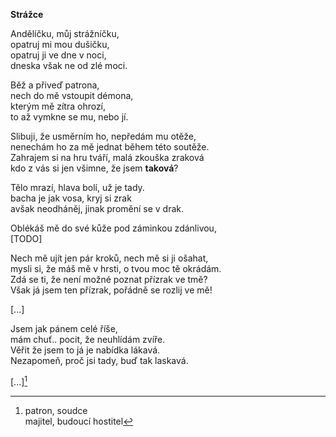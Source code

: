  __Strážce__


Andělíčku, můj strážníčku,  
opatruj mi mou dušičku,  
opatruj ji ve dne v noci,  
dneska však ne od zlé moci.

Běž a přiveď patrona,  
nech do mě vstoupit démona,  
kterým mě zítra ohrozí,  
to až vymkne se mu, nebo jí.

Slibuji, že usměrním ho, nepředám mu otěže,  
nenechám ho za mě jednat během této soutěže.  
Zahrajem si na hru tváří, malá zkouška zraková  
kdo z vás si jen všimne, že jsem **taková**?

Tělo mrazí, hlava bolí, už je tady.  
bacha je jak vosa,  kryj si zrak  
avšak neodháněj, jinak promění se v drak.

Oblékáš mě do své kůže pod záminkou zdánlivou,  
[TODO]  

Nech mě ujít jen pár kroků, nech mě si ji ošahat,  
mysli si, že máš mě v hrsti, o tvou moc tě okrádám.  
Zdá se ti, že není možné poznat přízrak ve tmě?  
Však já jsem ten přízrak, pořádně se rozlij ve mě! 

[...]

Jsem jak pánem celé říše,  
mám chuť.. pocit, že neuhlídám zvíře.  
Věřit že jsem to já je nabídka lákavá.  
Nezapomeň, proč jsi tady, buď tak laskavá.

[...][^1]  


[^1]: patron, soudce  
  majitel, budoucí hostitel

